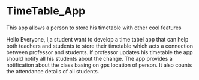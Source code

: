 # TimeTable_App
This app allows a person to store his timetable with other cool features

Hello Everyone,
 I,a student want to develop a time tabel app that can help both teachers and students to store their timetable which acts a connection between professor and students. If professor updates his timetable the app should notify all his students about the change. The app provides a notification about the class basing on gps location of person. It also counts the attendance details of all students.
